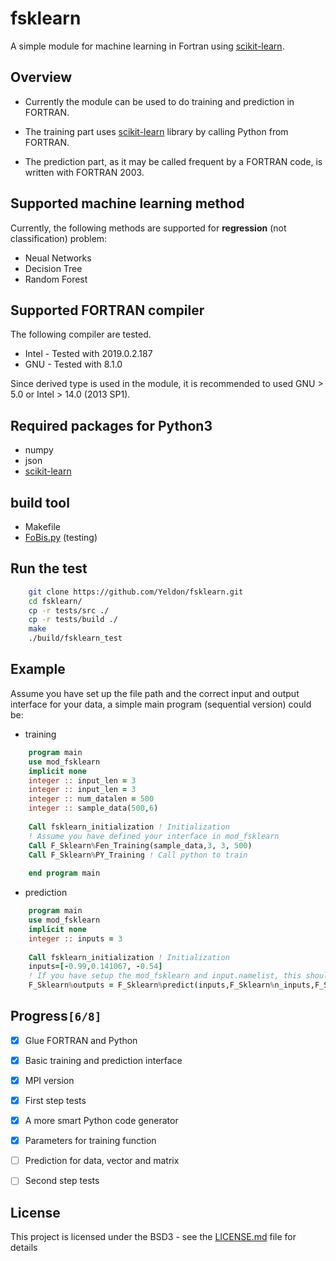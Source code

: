 

# fsklearn

A simple module for machine learning in Fortran using [scikit-learn](https://github.com/scikit-learn/scikit-learn).


## Overview

-   Currently the module can be used to do training and prediction in FORTRAN.

-   The training part uses [scikit-learn](https://github.com/scikit-learn/scikit-learn) library by calling Python from FORTRAN.

-   The prediction part, as it may be called frequent by a FORTRAN code, is written with FORTRAN 2003.

## Supported machine learning method
Currently, the following methods are supported for
**regression** (not classification) problem:

-   Neual Networks
-   Decision Tree
-   Random Forest

## Supported FORTRAN compiler

The following compiler are tested. 

-   Intel - Tested with 2019.0.2.187
-   GNU - Tested with 8.1.0

Since derived type is used in the module, it is recommended to used GNU > 5.0 or Intel > 14.0 (2013 SP1).

## Required packages for **Python3**

-   numpy
-   json
-   [scikit-learn](https://github.com/scikit-learn/scikit-learn)


## build tool

-   Makefile
-   [FoBis.py](https://github.com/szaghi/FoBiS) (testing)


## Run the test

```bash
    git clone https://github.com/Yeldon/fsklearn.git
    cd fsklearn/
    cp -r tests/src ./
    cp -r tests/build ./
    make 
    ./build/fsklearn_test
```

## Example

Assume you have set up the file path and the correct input and output
interface for your data, a simple main program (sequential version) could be:


-   training

```fortran
    program main
    use mod_fsklearn
    implicit none
    integer :: input_len = 3
    integer :: input_len = 3
    integer :: num_datalen = 500
    integer :: sample_data(500,6)
    
    Call fsklearn_initialization ! Initialization
    ! Assume you have defined your interface in mod_fsklearn
    Call F_Sklearn%Fen_Training(sample_data,3, 3, 500)
    Call F_Sklearn%PY_Training ! Call python to train
    
    end program main
```


-   prediction

```fortran
    program main
    use mod_fsklearn
    implicit none
    integer :: inputs = 3
    
    Call fsklearn_initialization ! Initialization
    inputs=[-0.99,0.141067, -0.54]
    ! If you have setup the mod_fsklearn and input.namelist, this should be working
    F_Sklearn%outputs = F_Sklearn%predict(inputs,F_Sklearn%n_inputs,F_Sklearn%n_outputs)
``` 

## Progress<code>[6/8]</code>

-   [X] Glue FORTRAN and Python
-   [X] Basic training and prediction interface
-   [X] MPI version
-   [X] First step tests
-   [X] A more smart Python code generator
-   [X] Parameters for training function
-   [ ] Prediction for data, vector and matrix
-   [ ] Second step tests


## License

This project is licensed under the BSD3 - see the [LICENSE.md](LICENSE.md) file for details

